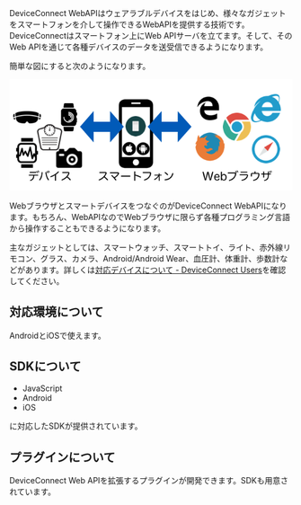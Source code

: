 DeviceConnect WebAPIはウェアラブルデバイスをはじめ、様々なガジェットをスマートフォンを介して操作できるWebAPIを提供する技術です。DeviceConnectはスマートフォン上にWeb APIサーバを立てます。そして、そのWeb APIを通じて各種デバイスのデータを送受信できるようになります。

簡単な図にすると次のようになります。

![](/images/deviceconnect-webapi.png)

WebブラウザとスマートデバイスをつなぐのがDeviceConnect WebAPIになります。もちろん、WebAPIなのでWebブラウザに限らず各種プログラミング言語から操作することもできるようになります。

主なガジェットとしては、スマートウォッチ、スマートトイ、ライト、赤外線リモコン、グラス、カメラ、Android/Android Wear、血圧計、体重計、歩数計などがあります。詳しくは[対応デバイスについて - DeviceConnect Users](/support-devices/)を確認してください。

## 対応環境について

AndroidとiOSで使えます。

## SDKについて

- JavaScript
- Android
- iOS

に対応したSDKが提供されています。

## プラグインについて

DeviceConnect Web APIを拡張するプラグインが開発できます。SDKも用意されています。




